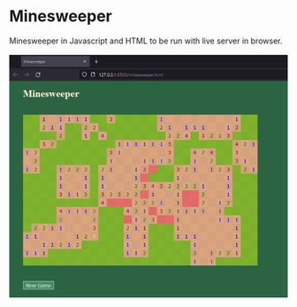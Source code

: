 # Minesweeper
Minesweeper in Javascript and HTML to be run with live server in browser.
<br><br>
![](preview.png)
